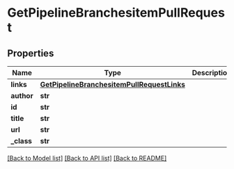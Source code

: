 # GetPipelineBranchesitemPullRequest

## Properties
Name | Type | Description | Notes
------------ | ------------- | ------------- | -------------
**links** | [**GetPipelineBranchesitemPullRequestLinks**](GetPipelineBranchesitemPullRequestLinks.md) |  | [optional] 
**author** | **str** |  | [optional] 
**id** | **str** |  | [optional] 
**title** | **str** |  | [optional] 
**url** | **str** |  | [optional] 
**_class** | **str** |  | [optional] 

[[Back to Model list]](../README.md#documentation-for-models) [[Back to API list]](../README.md#documentation-for-api-endpoints) [[Back to README]](../README.md)


